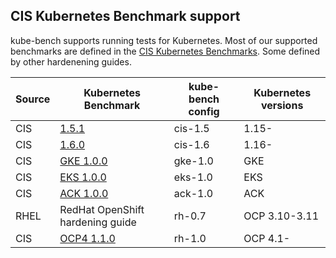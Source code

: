 
## CIS Kubernetes Benchmark support

kube-bench supports running tests for Kubernetes.
Most of our supported benchmarks are defined in the [CIS Kubernetes Benchmarks](https://www.cisecurity.org/benchmark/kubernetes/).
Some defined by other hardenening guides.

| Source | Kubernetes Benchmark | kube-bench config | Kubernetes versions |
|---|---|---|---|
| CIS | [1.5.1](https://workbench.cisecurity.org/benchmarks/4892) | cis-1.5 | 1.15- |
| CIS | [1.6.0](https://workbench.cisecurity.org/benchmarks/4834) | cis-1.6 | 1.16- |
| CIS | [GKE 1.0.0](https://workbench.cisecurity.org/benchmarks/4536) | gke-1.0 | GKE |
| CIS | [EKS 1.0.0](https://workbench.cisecurity.org/benchmarks/5190) | eks-1.0 | EKS |
| CIS | [ACK 1.0.0](https://workbench.cisecurity.org/benchmarks/6467) | ack-1.0 | ACK |
| RHEL | RedHat OpenShift hardening guide | rh-0.7 | OCP 3.10-3.11 |
| CIS | [OCP4 1.1.0](https://workbench.cisecurity.org/benchmarks/6778) | rh-1.0 | OCP 4.1- |
